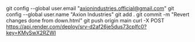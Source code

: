 git config --global user.email "axionindustries.official@gmail.com"
git config --global user.name "Axion Industries"
git add .
git commit -m "Revert changes done from down.html"
git push origin main
curl -X POST https://api.render.com/deploy/srv-d2af26je5dus73cplfc0?key=KMySwX2RZWI